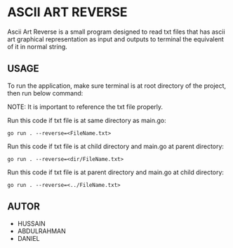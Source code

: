 # ASCII ART REVERSE

  Ascii Art Reverse is a small program designed to read txt files that has ascii art graphical representation as input and outputs to terminal the equivalent of it in normal string.

## USAGE

To run the application, make sure terminal is at root directory of the project, then run below command:

NOTE: It is important to reference the txt file properly. 

Run this code if txt file is at same directory as main.go:
```
go run . --reverse=<FileName.txt>
```

Run this code if txt file is at child directory and main.go at parent directory:
```
go run . --reverse=<dir/FileName.txt>
```

Run this code if txt file is at parent directory and main.go at child directory:
```
go run . --reverse=<../FileName.txt>
```

## AUTOR

* HUSSAIN
* ABDULRAHMAN
* DANIEL

